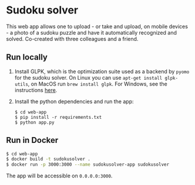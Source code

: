 # Sudoku solver
This web app allows one to upload - or take and upload, on mobile devices - a photo of a sudoku puzzle and have it
 automatically recognized and solved. Co-created with three colleagues and a friend.

## Run locally
1. Install GLPK, which is the optimization suite used as a backend by `pyomo` for the sudoku solver. On Linux you can
 use `apt-get install glpk-utils`, on MacOS run `brew install glpk`. For Windows, see
 the instructions [here](http://winglpk.sourceforge.net). 
   
2. Install the python dependencies and run the app:
    ```shell script
    $ cd web-app
    $ pip install -r requirements.txt
    $ python app.py
    ```

## Run in Docker
```bash
$ cd web-app
$ docker build -t sudokusolver .
$ docker run -p 3000:3000 --name sudokusolver-app sudokusolver
```
The app will be accessible on `0.0.0.0:3000`.
